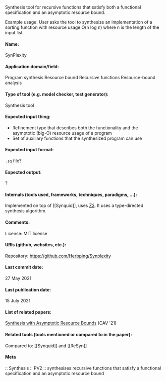Synthesis tool for recursive functions that satisfy both a functional specification and an asymptotic resource bound.

Example usage:
User asks the tool to synthesize an implementation of a sorting function with resource usage O(n log n) where n is the length of the input list.

#### Name:
SynPlexity

#### Application domain/field:
Program synthesis
Resource bound
Recursive functions
Resource-bound analysis

#### Type of tool (e.g. model checker, test generator):
Synthesis tool

#### Expected input thing:
- Refinement type that describes both the functionality and the asymptotic (big-O) resource usage of a program
- Set of auxiliary functions that the synthesized program can use

#### Expected input format:
`.sq` file?

#### Expected output:
?

#### Internals (tools used, frameworks, techniques, paradigms, ...):
Implemented on top of [[Synquid]], uses [Z3](../Solvers/SMT/Z3.md).
It uses a type-directed synthesis algorithm.

#### Comments:
License: MIT license

#### URIs (github, websites, etc.):
Repository: https://github.com/Herbping/Synplexity

#### Last commit date:
27 May 2021

#### Last publication date:
15 July 2021

#### List of related papers:
[Synthesis with Asymptotic Resource Bounds](https://doi.org/10.1007/978-3-030-81685-8_37) (CAV '21)

#### Related tools (tools mentioned or compared to in the paper):
Compared to: [[Synquid]] and [[ReSyn]]

#### Meta
:: Synthesis
:: PV2 :: synthesises recursive functions that satisfy a functional specification and an asymptotic resource bound
